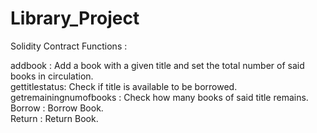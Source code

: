 # Library_Project

Solidity Contract Functions :

addbook :  Add a book with a given title and set the total number of said books in circulation.<br>
gettitlestatus: Check if title is available to be borrowed.<br>
getremainingnumofbooks : Check how many books of said title remains.<br>
Borrow : Borrow Book.<br>
Return : Return Book.<br>
